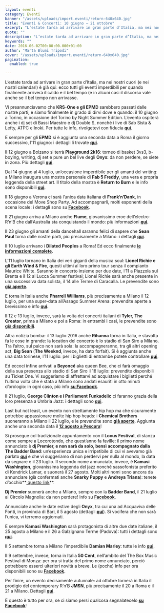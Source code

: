 ```yaml
---
layout: eventi
category: Eventi
banner: "/assets/uploads/import.eventi/return-640x640.jpg"
title: "Eventi & Concerti: 10 giugno – 21 ottobre"
excerpt: "L’estate tarda ad arrivare in gran parte d’Italia, ma nei nostri cuori (e nei nostri calendari) è già qui: ecco tutti gli eventi imperdibili per quando finalmente arriverà il caldo e il bel tempo (e in alcuni casi il discorso vale anche se il bel tempo non arrivasse. Vi preannunciavamo che KRS-One e gli EPMD [&hellip"
quote: ""
description: "L’estate tarda ad arrivare in gran parte d’Italia, ma nei nostri cuori (e nei nostri calendari) è già qui: ecco tutti gli eventi imperdibili per quando finalmente arriverà il caldo e il bel tempo (e in alcuni casi il discorso vale anche se il bel tempo non arrivasse. Vi preannunciavamo che KRS-One e gli EPMD [&hellip"
keywords: ""
date: 2016-06-02T00:00:00.000+01:00
author: "Marta Blumi Tripodi"
cover: "/assets/uploads/import.eventi/return-640x640.jpg"
pagination:
  enabled: true

---
```


L’estate tarda ad arrivare in gran parte d’Italia, ma nei nostri cuori (e nei nostri calendari) è già qui: ecco tutti gli eventi imperdibili per quando finalmente arriverà il caldo e il bel tempo (e in alcuni casi il discorso vale anche se il bel tempo non arrivasse.

Vi preannunciavamo che **KRS-One e gli EPMD** sarebbero passati dalle nostre parti, e siamo finalmente in grado di dirvi dove e quando: il 10 giugno a Torino, in occasione del Torino by Night Summer Edition. L’evento ospiterà anche i dj set di Bassi Maestro e dj Double S, nonché i live di Sab Sista & Lefty, ATPC e Inoki. Per tutte le info, rivolgetevi con fiducia [**qui**](https://www.facebook.com/events/108250062921038/).

E sempre per gli **EPMD** si è aggiunta una seconda data a Roma il giorno successivo, l’11 giugno: i dettagli li trovate [**qui**](https://www.facebook.com/events/130496314023006/).

Il 12 giugno a Bolzano si terrà **Playground 2k16**: torneo di basket 3vs3, b-boying, writing, dj set e pure un bel live degli **Onyx**: da non perdere, se siete in zona. Più dettagli [**qui**](https://www.facebook.com/events/565009776992886/).

Dal 14 giugno al 4 luglio, un’occasione imperdibile per gli amanti del writing: a Milano inaugura una mostra personale di **Fab 5 Freddy**, una vera e propria leggenda della street art. Il titolo della mostra è **Return to Burn** e le info sono disponibili [**qui**](https://www.facebook.com/events/1164239230266477/).

Il 18 giugno a Verona ci sarà l’unica data italiana di **Frank’n’Dank**, in occasione del Move Shop Party. Ad accompagnarli, molti esponenti della scena locale: i dettagli sono su [**Facebook**](https://www.facebook.com/events/1104986469548301/).

Il 21 giugno arriva a Milano anche **Flume**, giovanissimo eroe dell’electro-R’n’B che dall’Australia sta conquistando il mondo: più informazioni [**qui**](https://www.facebook.com/events/547476328710854/).

Il 23 giugno gli amanti della dancehall saranno felici di sapere che **Sean Paul** torna dalle nostre parti, più precisamente a Milano: i dettagli **[qui](https://www.facebook.com/events/1568012920176917/)**.

Il 10 luglio arrivano i **Dilated Peoples** a Roma! Ed ecco finalmente [**le informazioni complete**](https://www.facebook.com/events/1720483704882997/).

L’11 luglio tornano in Italia dei veri giganti della musica soul: **Lionel Richie e gli Earth Wind & Fire**, questi ultimi al loro primo tour senza il compianto Maurice White. Saranno in concerto insieme per due date, l’11 a Piazzola sul Brenta e il 12 al Lucca Summer festival; Lionel Richie sarà anche presente in una successiva data solista, il 14 alle Terme di Caracalla. Le prevendite sono **[già aperte](http://www.ticketone.it/tickets.html?affiliate=IGA&doc=erdetaila&fun=erdetail&erid=1582338&includeOnlybookable=true&xtor=SEC-303030332-GOO)**.

E torna in Italia anche **Pharrell Williams**, più precisamente a Milano il 12 luglio, per una super-data all’Assago Summer Arena: prevendite aperte a brevissimo e info **[qui](https://www.facebook.com/events/218761501834997/)**.

Il 12 e 13 luglio, invece, sarà la volta dei concerti italiani di **Tyler, The Creator**, prima a Milano e poi a Roma: in entrambi i casi, le prevendite sono **[già disponibili](http://www.vivoconcerti.com/artisti/tyler-the-creator)**.

Altra notizia bomba: il 13 luglio 2016 anche **Rihanna** torna in Italia, e stavolta fa le cose in grande: la location del concerto è lo stadio di San Siro a Milano. Tra l’altro, sul palco non sarà sola: la accompagneranno, tra gli altri opening act, **Big Sean** (**The Weeknd**, invece, ha dato forfait). Si è aggiunta anche una data torinese, l’11 luglio: per i biglietti di entrambe potete controllare **[qui](https://www.livenation.it/show/788444/rihanna-anti-world-tour/milano/2016-07-13/it)**.

Ed eccoci infine arrivati a **Beyoncé** aka queen Bee, che ci farà omaggio della sua presenza allo stadio di San Siro il 18 luglio: prevendite disponibili su Ticket One. Vi suggeriamo di affrettarvi ad acquistare i biglietti perché l’ultima volta che è stata a Milano sono andati esauriti in otto minuti d’orologio: in ogni caso, più info **[su Facebook](https://www.facebook.com/events/1668905290064018/)**.

Il 21 luglio, **George Clinton e i Parliament Funkadelic** ci faranno grazia della loro presenza a Umbria Jazz: i dettagli sono **[qui](http://www.umbriajazz.com/pagine/15-luglio)**.

Last but not least, un evento non strettamente hip hop ma che sicuramente potrebbe appassionare molte hip hop heads: i **Chemical Brothers** suoneranno a Milano il 22 luglio, e le prevendite sono **[già aperte](http://www.ticketone.it/the-chemical-brothers-biglietti.html?affiliate=ITT&doc=artistPages/tickets&fun=artist&action=tickets&kuid=458808)**. Aggiunta anche una seconda data il **[12 agosto a Pescara](http://www.circolomagnolia.it/evento/3226/B-REAL-of-CYPRESS-HILL-DEMRICK-RODIGAN-and-more)**!

Si prosegue col tradizionale appuntamento con il **Locus Festival**, di stanza come sempre a Locorotondo, che quest’anno fa faville: il primo nome annunciato è **dj Premier, e non sarà da solo, bensì accompagnato dalla The Badder Band**: un’esperienza unica e irripetibile di cui vi avevamo già parlato **[qui](https://hotmc.com/dj-premier-e-in-tour-con-una-band-ecco-il-video-della-loro-performance/)** e che vi suggeriamo di non perdervi per nulla al mondo, la data da segnare è il 23 luglio. Il secondo nome annunciato, invece, è **Kamasi Washington**, giovanissima leggenda del jazz nonché sassofonista preferito di Kendrick Lamar, e suonerà il 27 agosto. Molti altri nomi sono ancora da annunciare (già confermati anche **Snarky Puppy** e **Andreya Triana**): tenete d’occhio**[ questo link](http://www.locusfestival.it/)**.

**Dj Premier** suonerà anche a Milano, sempre con la **Badder Band**, il 21 luglio al Circolo Magnolia: da non perdere! Info su [**Facebook**](https://www.facebook.com/events/1767296840166808/).

Annunciate anche le date estive degli **Onyx**, tra cui una ad Acquaviva delle Fonti, in provincia di Bari, il 5 agosto (dettagli [**qui**](https://www.facebook.com/events/239819466383349/)). Si vocifera che non sarà l’unica, vi terremo aggiornati.

E sempre **Kamasi Washington** sarà protagonista di altre due date italiane, il 25 agosto a Milano e il 26 a Galzignano Terme (Padova): tutti i dettagli sono **[qui](http://www.radarconcerti.com/)**.

Il 5 settembre torna a Milano l’imperdibile **Damian Marley**: tutte le info [**qui**](https://www.facebook.com/events/1675587356042699/).

Il 9 settembre, invece, torna in Italia **50 Cent**, nell’ambito del The Box Music Festival di Monza: per ora si tratta del primo nome annunciato, perciò potrebbero esserci ulteriori novità a breve. Le (poche) info per ora disponibili sono su [**Facebook**](https://www.facebook.com/events/1005890956169275/).

Per finire, un evento decisamente autunnale: ad ottobre tornerà in Italia il prodigio del contemporary R’n’B **JMSN**, più precisamente il 20 a Roma e il 21 a Milano. Dettagli [**qui**](http://www.radarconcerti.com/jmsn-nuovo-album-e-due-date-in-italia-ad-ottobre/).

E questo è tutto per ora, se ci siamo persi qualcosa segnalatecelo **[su Facebook](https://www.facebook.com/hotmcmag/)**!